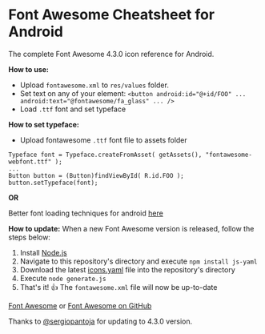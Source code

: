 Font Awesome Cheatsheet for Android
==================================

The complete Font Awesome 4.3.0 icon reference for Android.

**How to use:**
- Upload `fontawesome.xml` to `res/values` folder.
- Set text on any of your element: `<button android:id="@+id/FOO" ... android:text="@fontawesome/fa_glass" ... />`
- Load `.ttf` font and set typeface

**How to set typeface:**
- Upload fontawesome `.ttf` font file to assets folder

```
Typeface font = Typeface.createFromAsset( getAssets(), "fontawesome-webfont.ttf" );
...
Button button = (Button)findViewById( R.id.FOO );
button.setTypeface(font);
```

**OR**

Better font loading techniques for android [here](https://code.google.com/p/android/issues/detail?id=9904#c7)

**How to update:**
When a new Font Awesome version is released, follow the steps below:

1. Install [Node.js](https://github.com/joyent/node/wiki/Installing-Node.js-via-package-manager)
2. Navigate to this repository's directory and execute `npm install js-yaml`
3. Download the latest [icons.yaml](https://github.com/FortAwesome/Font-Awesome/blob/master/src/icons.yml) file into the repository's directory
4. Execute `node generate.js`
5. That's it! :+1: The `fontawesome.xml` file will now be up-to-date

[Font Awesome](http://fontawesome.io/) or [Font Awesome on GitHub](https://github.com/FortAwesome/Font-Awesome)

Thanks to [@sergiopantoja](https://github.com/sergiopantoja) for updating to 4.3.0 version.
